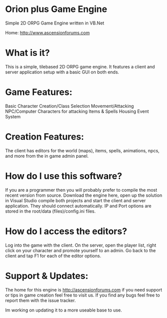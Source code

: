 Orion plus Game Engine
=================

Simple 2D ORPG Game Engine written in VB.Net

Home: http://www.ascensionforums.com

What is it?
===========
This is a simple, tilebased 2D ORPG game engine. It features a client and server application setup with a basic GUI on both ends.

Game Features:
==============
Basic Character Creation/Class Selection
Movement/Attacking
NPC/Computer Characters for attacking
Items & Spells
Housing
Event System

Creation Features:
==================
The client has editors for the world (maps), items, spells, animations, npcs, and more from the in game admin panel.

How do I use this software?
===========================
If you are a programmer then you will probably prefer to compile the most recent version from source. Download the engine here, open up the solution in Visual Studio compile both projects and start the client and server application. They should connect automatically. IP and Port options are stored in the root/data (files)/config.ini files.

How do I access the editors?
============================
Log into the game with the client. On the server, open the player list, right click on your character and promote yourself to an admin. Go back to the client and tap F1 for each of the editor options.

Support & Updates:
==================
The home for this engine is http://ascensionforums.com if you need support or tips in game creation feel free to visit us. If you find any bugs feel free to report them with the issue tracker.

Im working on updating it to a more useable base to use.

